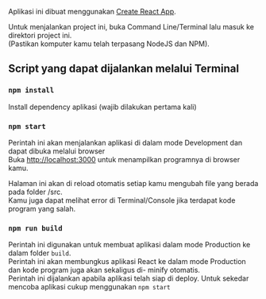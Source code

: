 Aplikasi ini dibuat menggunakan [Create React App](https://github.com/facebookincubator/create-react-app).<br>


Untuk menjalankan project ini, buka Command Line/Terminal lalu masuk ke direktori project ini.<br>
(Pastikan komputer kamu telah terpasang NodeJS dan NPM).

## Script yang dapat dijalankan melalui Terminal

### `npm install`
Install dependency aplikasi (wajib dilakukan pertama kali)

### `npm start`

Perintah ini akan menjalankan aplikasi di dalam mode Development dan dapat dibuka melalui browser <br>
Buka [http://localhost:3000](http://localhost:3000) untuk menampilkan programnya di browser kamu.

Halaman ini akan di reload otomatis setiap kamu mengubah file yang berada pada folder /src.<br>
Kamu juga dapat melihat error di Terminal/Console jika terdapat kode program yang salah.

### `npm run build`

Perintah ini digunakan untuk membuat aplikasi dalam mode Production ke dalam folder `build`.<br>
Perintah ini akan membungkus aplikasi React ke dalam mode Production dan kode program juga akan sekaligus di- minify otomatis.<br>
Perintah ini dijalankan apabila aplikasi telah siap di deploy. Untuk sekedar mencoba aplikasi cukup menggunakan `npm start`<br><br>
